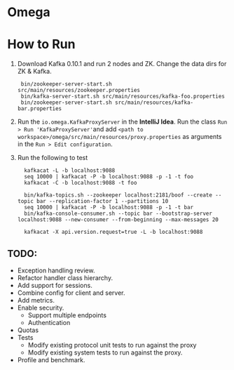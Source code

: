 # Omega

# How to Run

1. Download Kafka 0.10.1 and run 2 nodes and ZK. Change the data dirs for ZK & Kafka.

		bin/zookeeper-server-start.sh src/main/resources/zookeeper.properties
		bin/kafka-server-start.sh src/main/resources/kafka-foo.properties
		bin/zookeeper-server-start.sh src/main/resources/kafka-bar.properties
		
2. Run the `io.omega.KafkaProxyServer` in the **IntelliJ Idea**. Run the class `Run > Run 'KafkaProxyServer'`and add `<path to workspace>/omega/src/main/resources/proxy.properties` as arguments in the `Run > Edit configuration`.

3. Run the following to test

		 kafkacat -L -b localhost:9088
		 seq 10000 | kafkacat -P -b localhost:9088 -p -1 -t foo
		 kafkacat -C -b localhost:9088 -t foo
		 
		 bin/kafka-topics.sh --zookeeper localhost:2181/boof --create --topic bar --replication-factor 1 --partitions 10
		 seq 10000 | kafkacat -P -b localhost:9088 -p -1 -t bar
		 bin/kafka-console-consumer.sh --topic bar --bootstrap-server localhost:9088 --new-consumer --from-beginning --max-messages 20
         
         kafkacat -X api.version.request=true -L -b localhost:9088

TODO:
-----
* Exception handling review.
* Refactor handler class hierarchy.
* Add support for sessions.
* Combine config for client and server.
* Add metrics.
* Enable security.
    * Support multiple endpoints
    * Authentication
* Quotas
* Tests
    * Modify existing protocol unit tests to run against the proxy
    * Modify existing system tests to run against the proxy.
* Profile and benchmark.

        